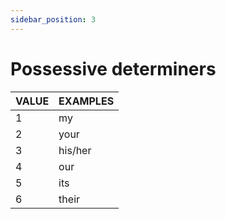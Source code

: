```yaml
---
sidebar_position: 3
---
```


# Possessive determiners

| VALUE 	| EXAMPLES 	|
|-------	|----------	|
| 1     	| my      	|
| 2     	| your      	|
| 3     	| his/her     	|
| 4     	| our      	|
| 5     	| its      	|
| 6     	| their     	|